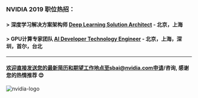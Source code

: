 
### NVIDIA 2019 职位热招：


#### > 深度学习解决方案架构师 [Deep Learning Solution Architect](/Deep-Learning-Solution-Architect.md) - 北京，上海

#### > GPU计算专家团队 [AI Developer Technology Engineer](/AI_Developer_Technology_Engineer.md) - 北京，上海，深圳，首尔，台北


----
#### 欢迎直接发送您的最新简历和期望工作地点至sbai@nvidia.com申请/咨询, 感谢您的热情推荐 :blush:


![nvidia-logo](https://upload.wikimedia.org/wikipedia/en/thumb/6/6d/Nvidia_image_logo.svg/1200px-Nvidia_image_logo.svg.png)
